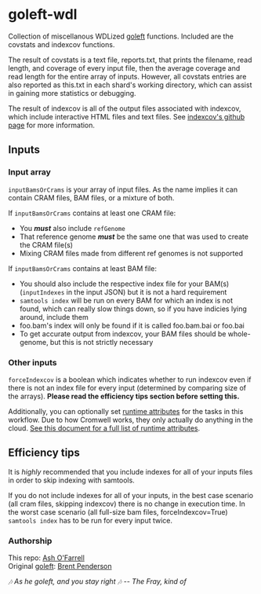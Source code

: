 # goleft-wdl
Collection of miscellanous WDLized [goleft](https://github.com/brentp/goleft) functions. Included are the covstats and indexcov functions.

The result of covstats is a text file, reports.txt, that prints the filename, read length, and coverage of every input file, then the average coverage and read length for the entire array of inputs. However, all covstats entries are also reported as this.txt in each shard's working directory, which can assist in gaining more statistics or debugging.

The result of indexcov is all of the output files associated with indexcov, which include interactive HTML files and text files. See [indexcov's github page](https://github.com/brentp/goleft/tree/master/indexcov#indexcov) for more information.

## Inputs
### Input array
`inputBamsOrCrams` is your array of input files. As the name implies it can contain CRAM files, BAM files, or a mixture of both.

If `inputBamsOrCrams` contains at least one CRAM file:
* You ***must*** also include `refGenome` 
* That reference genome ***must*** be the same one that was used to create the CRAM file(s)
* Mixing CRAM files made from different ref genomes is not supported 

If `inputBamsOrCrams` contains at least BAM file:
* You should also include the respective index file for your BAM(s) (`inputIndexes` in the input JSON) but it is not a hard requirement  
* `samtools index` will be run on every BAM for which an index is not found, which can really slow things down, so if you have indicies lying around, include them  
* foo.bam's index will only be found if it is called foo.bam.bai or foo.bai
* To get accurate output from indexcov, your BAM files should be whole-genome, but this is not strictly necessary  

### Other inputs
`forceIndexcov` is a boolean which indicates whether to run indexcov even if there is not an index file for every input (determined by comparing size of the arrays). **Please read the efficiency tips section before setting this.**

Additionally, you can optionally set [runtime attributes](https://cromwell.readthedocs.io/en/stable/RuntimeAttributes/) for the tasks in this workflow. Due to how Cromwell works, they only actually do anything in the cloud. [See this document for a full list of runtime attributes](https://github.com/aofarrel/goleft-wdl/blob/main/README_runtime_attributes.md). 

## Efficiency tips
It is *highly* recommended that you include indexes for all of your inputs files in order to skip indexing with samtools.  

If you do not include indexes for all of your inputs, in the best case scenario (all cram files, skipping indexcov) there is no change in execution time. In the worst case scenario (all full-size bam files, forceIndexcov=True) `samtools index` has to be run for every input twice.  

### Authorship
This repo: [Ash O'Farrell](https://github.com/aofarrel)  
Original [goleft](https://github.com/brentp/goleft): [Brent Penderson](https://github.com/brentp)  



 *🎶 As he goleft, and you stay right 🎶 -- The Fray, kind of*
